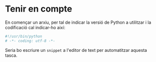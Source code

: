 # Tenir en compte

En començar un arxiu, per tal de indicar la versió de Python a utilitzar i la codificació cal indicar-ho així:

```python
#!/usr/bin/python
# -*- coding: utf-8 -*-
```

Seria bo escriure un `snippet` a l'editor de text per automatitzar aquesta tasca.

